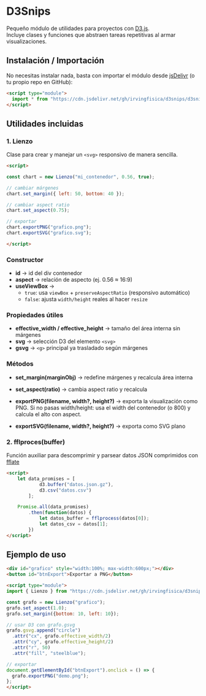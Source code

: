 # D3Snips

Pequeño módulo de utilidades para proyectos con [D3.js](https://d3js.org/).  
Incluye clases y funciones que abstraen tareas repetitivas al armar visualizaciones.

## Instalación / Importación

No necesitas instalar nada, basta con importar el módulo desde [jsDelivr](https://www.jsdelivr.com/) (o tu propio repo en GitHub):

```html
<script type="module">
  import * from "https://cdn.jsdelivr.net/gh/irvingfisica/d3snips/d3snips.js";
</script>
```

## Utilidades incluidas

### 1. Lienzo

Clase para crear y manejar un `<svg>` responsivo de manera sencilla.

```html
<script>

const chart = new Lienzo("mi_contenedor", 0.56, true);

// cambiar márgenes
chart.set_margin({ left: 50, bottom: 40 });

// cambiar aspect ratio
chart.set_aspect(0.75);

// exportar
chart.exportPNG("grafico.png");
chart.exportSVG("grafico.svg");

</script>
```
### Constructor

- **id** → id del div contenedor
- **aspect** → relación de aspecto (ej. 0.56 ≈ 16:9)
- **useViewBox** → 
  - `true`: usa `viewBox` + `preserveAspectRatio` (responsivo automático)  
  - `false`: ajusta `width/height` reales al hacer `resize`

### Propiedades útiles

- **effective_width / effective_height** → tamaño del área interna sin márgenes
- **svg** → selección D3 del elemento `<svg>`
- **gsvg** → `<g>` principal ya trasladado según márgenes

### Métodos

- **set_margin(marginObj)** → redefine márgenes y recalcula área interna
- **set_aspect(ratio)** → cambia aspect ratio y recalcula
- **exportPNG(filename, width?, height?)** → exporta la visualización como PNG. Si no pasas width/height: usa el width del contenedor (o 800) y calcula el alto con aspect.

- **exportSVG(filename, width?, height?)** → exporta como SVG plano

### 2. fflproces(buffer)

Función auxiliar para descomprimir y parsear datos JSON comprimidos con [fflate](https://github.com/101arrowz/fflate)

```html
<script>
    let data_promises = [
            d3.buffer("datos.json.gz"),
            d3.csv("datos.csv")
        ];

    Promise.all(data_promises)
        .then(function(datos) {
            let datos_buffer = fflprocess(datos[0]);
            let datos_csv = datos[1];
        })
</script>
```

## Ejemplo de uso

```html
<div id="grafico" style="width:100%; max-width:600px;"></div>
<button id="btnExport">Exportar a PNG</button>

<script type="module">
import { Lienzo } from "https://cdn.jsdelivr.net/gh/irvingfisica/d3snips/d3snips.js";

const grafo = new Lienzo("grafico");
grafo.set_aspect(1.0);
grafo.set_margin({bottom: 10, left: 10});

// usar D3 con grafo.gsvg
grafo.gsvg.append("circle")
  .attr("cx", grafo.effective_width/2)
  .attr("cy", grafo.effective_height/2)
  .attr("r", 50)
  .attr("fill", "steelblue");

// exportar
document.getElementById("btnExport").onclick = () => {
  grafo.exportPNG("demo.png");
};
</script>
```